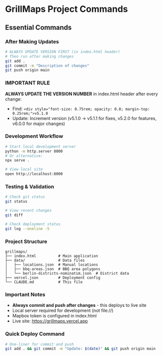 # GrillMaps Project Commands

## Essential Commands

### After Making Updates
```bash
# ALWAYS UPDATE VERSION FIRST (in index.html header)
# Then run after making changes
git add .
git commit -m "Description of changes"
git push origin main
```

### IMPORTANT RULE
**ALWAYS UPDATE THE VERSION NUMBER** in index.html header after every change:
- Find: `<div style="font-size: 0.75rem; opacity: 0.8; margin-top: 0.25rem;">v5.1.0`
- Update: Increment version (v5.1.0 → v5.1.1 for fixes, v5.2.0 for features, v6.0.0 for major changes)

### Development Workflow
```bash
# Start local development server
python -m http.server 8000
# Or alternative:
npx serve .

# View local site
open http://localhost:8000
```

### Testing & Validation
```bash
# Check git status
git status

# View recent changes
git diff

# Check deployment status
git log --oneline -5
```

### Project Structure
```
grillmaps/
├── index.html          # Main application
├── data/               # Data files
│   ├── locations.json  # Manual locations
│   ├── bbq-areas.json  # BBQ area polygons
│   └── berlin-districts-nominatim.json  # District data
├── vercel.json         # Deployment config
└── CLAUDE.md           # This file
```

### Important Notes
- **Always commit and push after changes** - this deploys to live site
- Local server required for development (not file://)
- Mapbox token is configured in index.html
- Live site: https://grillmaps.vercel.app

### Quick Deploy Command
```bash
# One-liner for commit and push
git add . && git commit -m "Update: $(date)" && git push origin main
```